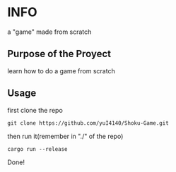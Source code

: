 # INFO
a "game" made from scratch
## Purpose of the Proyect
learn how to do a game from scratch
## Usage
first clone the repo

```
git clone https://github.com/yuI4140/Shoku-Game.git
```

then run it(remember in "./" of the repo) 

```
cargo run --release
```
Done!
